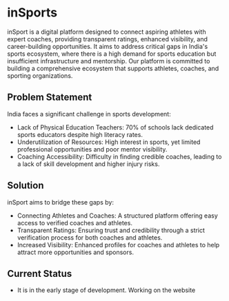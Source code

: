 # inSports
inSport is a digital platform designed to connect aspiring athletes with expert coaches, providing transparent ratings, enhanced visibility, and career-building opportunities. It aims to address critical gaps in India's sports ecosystem, where there is a high demand for sports education but insufficient infrastructure and mentorship. Our platform is committed to building a comprehensive ecosystem that supports athletes, coaches, and sporting organizations.

## Problem Statement

India faces a significant challenge in sports development:
- Lack of Physical Education Teachers: 70% of schools lack dedicated sports educators despite high literacy rates.
- Underutilization of Resources: High interest in sports, yet limited professional opportunities and poor mentor visibility.
- Coaching Accessibility: Difficulty in finding credible coaches, leading to a lack of skill development and higher injury risks.

## Solution

inSport aims to bridge these gaps by:
- Connecting Athletes and Coaches: A structured platform offering easy access to verified coaches and athletes.
- Transparent Ratings: Ensuring trust and credibility through a strict verification process for both coaches and athletes.
- Increased Visibility: Enhanced profiles for coaches and athletes to help attract more opportunities and sponsors.

## Current Status
- It is in the early stage of development. Working on the website
